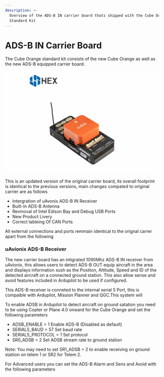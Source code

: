 ```yaml
---
description: >-
  Overview of the ADS-B IN carrier board thats shipped with the Cube Orange
  Standard Kit
---
```


# ADS-B IN Carrier Board

The Cube Orange standard kit consists of the new Cube Orange as well as the new ADS-B equipped carrier board. 

![](../.gitbook/assets/700x467xorange-cube-standard-adsb-03.jpg.pagespeed.ic.b76kbv8lhc.jpg)

This is an updated version of the original carrier board, its overall footprint is identical to the previous versions, main changes compated to original carrier are as follows 

* Intergration of uAvonix ADS-B IN Receiver
* Built-In ADS-B Antenna 
* Revmoval of Intel Edison Bay and Debug USB Ports
* New Product Livery 
* Correct lableing Of CAN Ports 

All external connections and ports remmain identical to the orignal carrer apart from the following 





### uAvionix ADS-B Receiver   



The new carrier board has an intigrated 1090Mhz ADS-B IN receiver from uAvionix, this allows users to detect ADS-B OUT equip aircraft in the area and displays information sush as the Position, Altitude, Speed and ID of the detected aircraft on a connected ground station. This also allow sense and avoid features included in Ardupilot to be used if configured. 



This ADS-B receiver is conneted to the internal serial 5 Port,  this is compaible with Ardupilot, Mission Planner and QGC.This system will 

To enable ADSB in Ardupilot to detect aircraft on ground satation you need to be using Copter or Plane 4.0 onward for the Cube Orange and set the following parameters 

* ADSB\_ENABLE = 1 Enable ADS-B \(Disabled as default\)
* SERIAL5\_BAUD = 57 Set baud rate
* SERIAL5\_PROTOCOL = 1 Set protocol
* SR0\_ADSB = 2 Set ADSB stream rate to ground station

Note:  You may need to set  SR1\_ADSB = 2 to enable receiving on ground statiion on telem 1 or SR2 for Telem 2.  

 For Advanced users you can set the ADS-B Alarm and Sens and Avoid with the following parameters 







 




